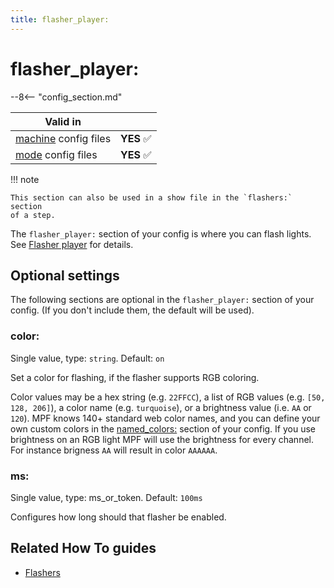 ```yaml
---
title: flasher_player:
---
```


# flasher_player:


--8<-- "config_section.md"

| Valid in | |
|-----|:----:|
|[machine](instructions/machine_config.md) config files |**YES** :white_check_mark:|
|[mode](instructions/mode_config.md) config files|**YES** :white_check_mark:|

!!! note

    This section can also be used in a show file in the `flashers:` section
    of a step.

The `flasher_player:` section of your config is where you can flash
lights. See [Flasher player](../config_players/flasher_player.md) for details.

## Optional settings

The following sections are optional in the `flasher_player:` section of
your config. (If you don't include them, the default will be used).

### color:

Single value, type: `string`. Default: `on`

Set a color for flashing, if the flasher supports RGB coloring.

Color values may be a hex string (e.g. `22FFCC`), a list of RGB values
(e.g. `[50, 128, 206]`), a color name (e.g. `turquoise`), or a
brightness value (i.e. `AA` or `120`). MPF knows 140+ standard web color
names, and you can define your own custom colors in the
[named_colors:](named_colors.md) section of your
config. If you use brightness on an RGB light MPF will use the
brightness for every channel. For instance brigness `AA` will result in
color `AAAAAA`.

### ms:

Single value, type: ms_or_token. Default: `100ms`

Configures how long should that flasher be enabled.

## Related How To guides

* [Flashers](../mechs/lights/flashers.md)
